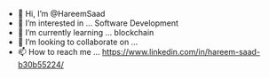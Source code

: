 - 👋 Hi, I’m @HareemSaad
- 👀 I’m interested in ... Software Development
- 🌱 I’m currently learning ... blockchain
- 💞️ I’m looking to collaborate on ...
- 📫 How to reach me ... https://www.linkedin.com/in/hareem-saad-b30b55224/

<!---
HareemSaad/HareemSaad is a ✨ special ✨ repository because its `README.md` (this file) appears on your GitHub profile.
You can click the Preview link to take a look at your changes.
--->
